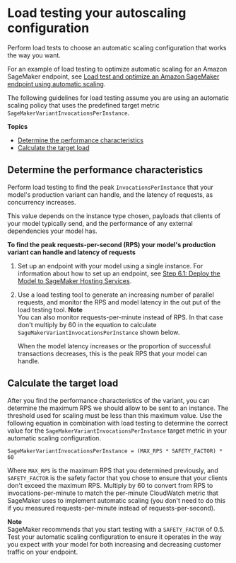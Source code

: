 # Load testing your autoscaling configuration<a name="endpoint-scaling-loadtest"></a>

Perform load tests to choose an automatic scaling configuration that works the way you want\.

For an example of load testing to optimize automatic scaling for an Amazon SageMaker endpoint, see [Load test and optimize an Amazon SageMaker endpoint using automatic scaling](https://aws.amazon.com/blogs/machine-learning/load-test-and-optimize-an-amazon-sagemaker-endpoint-using-automatic-scaling/)\.

The following guidelines for load testing assume you are using an automatic scaling policy that uses the predefined target metric `SageMakerVariantInvocationsPerInstance`\.

**Topics**
+ [Determine the performance characteristics](#endpoint-scaling-loadtest-variant)
+ [Calculate the target load](#endpoint-scaling-loadtest-calc)

## Determine the performance characteristics<a name="endpoint-scaling-loadtest-variant"></a>

Perform load testing to find the peak `InvocationsPerInstance` that your model's production variant can handle, and the latency of requests, as concurrency increases\.

This value depends on the instance type chosen, payloads that clients of your model typically send, and the performance of any external dependencies your model has\.

**To find the peak requests\-per\-second \(RPS\) your model's production variant can handle and latency of requests**

1. Set up an endpoint with your model using a single instance\. For information about how to set up an endpoint, see [Step 6\.1: Deploy the Model to SageMaker Hosting Services](ex1-deploy-model.md)\.

1. Use a load testing tool to generate an increasing number of parallel requests, and monitor the RPS and model latency in the out put of the load testing tool\. 
**Note**  
You can also monitor requests\-per\-minute instead of RPS\. In that case don't multiply by 60 in the equation to calculate `SageMakerVariantInvocationsPerInstance` shown below\.

   When the model latency increases or the proportion of successful transactions decreases, this is the peak RPS that your model can handle\.

## Calculate the target load<a name="endpoint-scaling-loadtest-calc"></a>

After you find the performance characteristics of the variant, you can determine the maximum RPS we should allow to be sent to an instance\. The threshold used for scaling must be less than this maximum value\. Use the following equation in combination with load testing to determine the correct value for the `SageMakerVariantInvocationsPerInstance` target metric in your automatic scaling configuration\.

```
SageMakerVariantInvocationsPerInstance = (MAX_RPS * SAFETY_FACTOR) * 60
```

Where `MAX_RPS` is the maximum RPS that you determined previously, and `SAFETY_FACTOR` is the safety factor that you chose to ensure that your clients don't exceed the maximum RPS\. Multiply by 60 to convert from RPS to invocations\-per\-minute to match the per\-minute CloudWatch metric that SageMaker uses to implement automatic scaling \(you don't need to do this if you measured requests\-per\-minute instead of requests\-per\-second\)\.

**Note**  
SageMaker recommends that you start testing with a `SAFETY_FACTOR` of 0\.5\. Test your automatic scaling configuration to ensure it operates in the way you expect with your model for both increasing and decreasing customer traffic on your endpoint\.